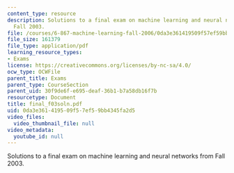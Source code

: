```yaml
---
content_type: resource
description: Solutions to a final exam on machine learning and neural networks from
  Fall 2003.
file: /courses/6-867-machine-learning-fall-2006/0da3e361419509f57ef59bb4345fa2d5_final_f03soln.pdf
file_size: 161379
file_type: application/pdf
learning_resource_types:
- Exams
license: https://creativecommons.org/licenses/by-nc-sa/4.0/
ocw_type: OCWFile
parent_title: Exams
parent_type: CourseSection
parent_uid: 30f9de6f-e695-deaf-36b1-b7a58db16f7b
resourcetype: Document
title: final_f03soln.pdf
uid: 0da3e361-4195-09f5-7ef5-9bb4345fa2d5
video_files:
  video_thumbnail_file: null
video_metadata:
  youtube_id: null
---
```

Solutions to a final exam on machine learning and neural networks from Fall 2003.